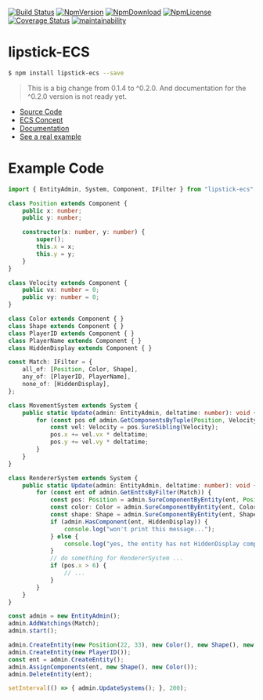 

[![Build Status](https://travis-ci.org/superztf/lipstick-ECS.svg?branch=master)](https://travis-ci.org/superztf/lipstick-ECS)
[![NpmVersion](https://img.shields.io/npm/v/lipstick-ecs.svg)](https://www.npmjs.com/package/lipstick-ecs)
[![NpmDownload](https://img.shields.io/npm/dt/lipstick-ecs.svg)](https://www.npmjs.com/package/lipstick-ecs)
[![NpmLicense](https://img.shields.io/npm/l/lipstick-ecs.svg)](https://www.npmjs.com/package/lipstick-ecs)
[![Coverage Status](https://coveralls.io/repos/github/superztf/lipstick-ECS/badge.svg?branch=master)](https://coveralls.io/github/superztf/lipstick-ECS?branch=master)
[![maintainability](https://img.shields.io/codeclimate/maintainability-percentage/superztf/lipstick-ECS.svg)](https://codeclimate.com/github/superztf/lipstick-ECS)

# lipstick-ECS

```bash
$ npm install lipstick-ecs --save
```

>This is a big change from 0.1.4 to ^0.2.0. And documentation for the ^0.2.0 version is not ready yet.

* [Source Code](https://github.com/superztf/lipstick-ECS/tree/watching_components)
* [ECS Concept](https://en.wikipedia.org/wiki/Entity%E2%80%93component%E2%80%93system)
* [Documentation](https://superztf.github.io/lipstick-ECS/globals.html)
* [See a real example](https://github.com/superztf/ECS-example)

# Example Code
```typescript
import { EntityAdmin, System, Component, IFilter } from "lipstick-ecs";

class Position extends Component {
    public x: number;
    public y: number;

    constructor(x: number, y: number) {
        super();
        this.x = x;
        this.y = y;
    }
}

class Velocity extends Component {
    public vx: number = 0;
    public vy: number = 0;
}

class Color extends Component { }
class Shape extends Component { }
class PlayerID extends Component { }
class PlayerName extends Component { }
class HiddenDisplay extends Component { }

const Match: IFilter = {
    all_of: [Position, Color, Shape],
    any_of: [PlayerID, PlayerName],
    none_of: [HiddenDisplay],
};

class MovementSystem extends System {
    public static Update(admin: EntityAdmin, deltatime: number): void {
        for (const pos of admin.GetComponentsByTuple(Position, Velocity)) {
            const vel: Velocity = pos.SureSibling(Velocity);
            pos.x += vel.vx * deltatime;
            pos.y += vel.vy * deltatime;
        }
    }
}

class RendererSystem extends System {
    public static Update(admin: EntityAdmin, deltatime: number): void {
        for (const ent of admin.GetEnttsByFilter(Match)) {
            const pos: Position = admin.SureComponentByEntity(ent, Position);
            const color: Color = admin.SureComponentByEntity(ent, Color);
            const shape: Shape = admin.SureComponentByEntity(ent, Shape);
            if (admin.HasComponent(ent, HiddenDisplay)) {
                console.log("won't print this message...");
            } else {
                console.log("yes, the entity has not HiddenDisplay components.");
            }
            // do something for RendererSystem ...
            if (pos.x > 6) {
                // ...
            }
        }
    }
}

const admin = new EntityAdmin();
admin.AddWatchings(Match);
admin.start();

admin.CreateEntity(new Position(22, 33), new Color(), new Shape(), new PlayerID());
admin.CreateEntity(new PlayerID());
const ent = admin.CreateEntity();
admin.AssignComponents(ent, new Shape(), new Color());
admin.DeleteEntity(ent);

setInterval(() => { admin.UpdateSystems(); }, 200);


```